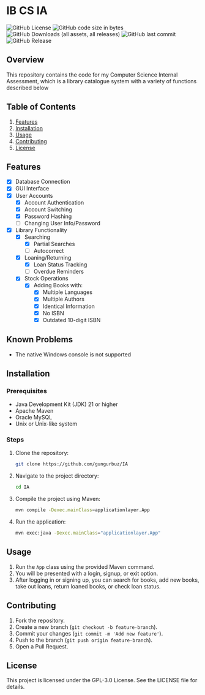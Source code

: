 # IB CS IA

![GitHub License](https://img.shields.io/github/license/gungurbuz/IA?style=for-the-badge)
![GitHub code size in bytes](https://img.shields.io/github/languages/code-size/gungurbuz/IA?style=for-the-badge)
![GitHub Downloads (all assets, all releases)](https://img.shields.io/github/downloads/gungurbuz/IA/total?style=for-the-badge)
![GitHub last commit](https://img.shields.io/github/last-commit/gungurbuz/IA?display_timestamp=author&style=for-the-badge)
![GitHub Release](https://img.shields.io/github/v/release/gungurbuz/IA?include_prereleases&sort=date&display_name=release&style=for-the-badge)

## Overview

This repository contains the code for my Computer Science Internal Assessment, which is a library catalogue system with a variety of functions described below
## Table of Contents

1. [Features](#features)
2. [Installation](#installation)
3. [Usage](#usage)
4. [Contributing](#contributing)
5. [License](#license)

## Features

- [x] Database Connection
- [x] GUI Interface
- [x] User Accounts
   - [x] Account Authentication
   - [x] Account Switching
   - [x] Password Hashing
   - [ ] Changing User Info/Password
- [x] Library Functionality
   - [x] Searching
      - [x] Partial Searches
      - [ ] Autocorrect
   - [x] Loaning/Returning
      - [x] Loan Status Tracking
      - [ ] Overdue Reminders
   - [x] Stock Operations
     - [x] Adding Books with:
       - [x] Multiple Languages
       - [x] Multiple Authors
       - [x] Identical Information
       - [x] No ISBN
       - [x] Outdated 10-digit ISBN

## Known Problems

- The native Windows console is not supported

## Installation

### Prerequisites

- Java Development Kit (JDK) 21 or higher
- Apache Maven
- Oracle MySQL
- Unix or Unix-like system

### Steps

1. Clone the repository:

    ```sh
    git clone https://github.com/gungurbuz/IA
    ```

2. Navigate to the project directory:

    ```sh
    cd IA
    ```

3. Compile the project using Maven:

    ```sh
    mvn compile -Dexec.mainClass=applicationlayer.App
    ```

4. Run the application:

    ```sh
    mvn exec:java -Dexec.mainClass="applicationlayer.App"
    ```

## Usage

1. Run the `App` class using the provided Maven command.
2. You will be presented with a login, signup, or exit option.
3. After logging in or signing up, you can search for books, add new books, take out loans, return loaned books, or check loan status.


## Contributing

1. Fork the repository.
2. Create a new branch (`git checkout -b feature-branch`).
3. Commit your changes (`git commit -m 'Add new feature'`).
4. Push to the branch (`git push origin feature-branch`).
5. Open a Pull Request.

## License

This project is licensed under the GPL-3.0 License. See the LICENSE file for details.
